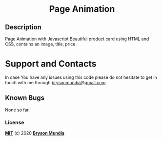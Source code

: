 <h1 align="center">Page Animation</h1>


## Description
Page Animation with Javascript
Beautiful product card using HTML and CSS, contains an image, title, price.


# Support and Contacts
In case You have any issues using this code please do not hesitate to get in touch with me through brysonmundia@gmail.com.

## Known Bugs
None so far.


### License
**[MIT](./LICENSE)** (c) 2020 **[Bryson Mundia]()**
